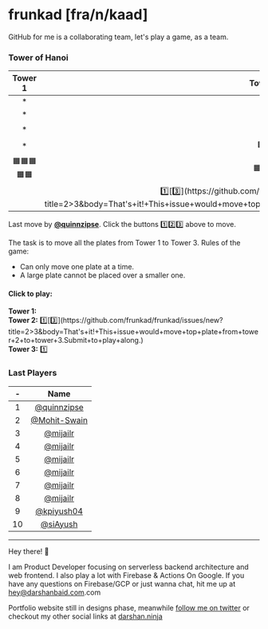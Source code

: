 # frunkad [fra/n/kaad] 
GitHub for me is a collaborating team, let's play a game, as a team.
### Tower of Hanoi
| Tower 1️ | Tower 2️ | Tower 3️ |  
| :-: | :-: | :-: |
|*|*|*|
|*|*|*|
|*|🟧|*|
|*|🟧🟧|*|
|🟧🟧🟧🟧🟧|🟧🟧🟧|🟧🟧🟧🟧|
||[1️⃣](https://github.com/frunkad/frunkad/issues/new?title=2>1&body=That's+it!+This+issue+would+move+top+plate+from+tower+2+to+tower+1.Submit+to+play+along.)[3️⃣](https://github.com/frunkad/frunkad/issues/new?title=2>3&body=That's+it!+This+issue+would+move+top+plate+from+tower+2+to+tower+3.Submit+to+play+along.)|[1️⃣](https://github.com/frunkad/frunkad/issues/new?title=3>1&body=That's+it!+This+issue+would+move+top+plate+from+tower+3+to+tower+1.Submit+to+play+along.)|


Last move by **[@quinnzipse](https://github.com/quinnzipse)**. Click the buttons 1️⃣2️⃣3️⃣ above to move.

 The task is to move all the plates from Tower 1 to Tower 3. Rules of the game:

- Can only move one plate at a time.  
- A large plate cannot be placed over a smaller one.  



#### Click to play:  

**Tower 1:**   
**Tower 2:** [1️⃣](https://github.com/frunkad/frunkad/issues/new?title=2>1&body=That's+it!+This+issue+would+move+top+plate+from+tower+2+to+tower+1.Submit+to+play+along.)[3️⃣](https://github.com/frunkad/frunkad/issues/new?title=2>3&body=That's+it!+This+issue+would+move+top+plate+from+tower+2+to+tower+3.Submit+to+play+along.)  
**Tower 3:** [1️⃣](https://github.com/frunkad/frunkad/issues/new?title=3>1&body=That's+it!+This+issue+would+move+top+plate+from+tower+3+to+tower+1.Submit+to+play+along.)  

### Last Players

|-|Name|
|:-:|:-:|
|1|[@quinnzipse](https://github.com/quinnzipse)|
|2|[@Mohit-Swain](https://github.com/Mohit-Swain)|
|3|[@mijailr](https://github.com/mijailr)|
|4|[@mijailr](https://github.com/mijailr)|
|5|[@mijailr](https://github.com/mijailr)|
|6|[@mijailr](https://github.com/mijailr)|
|7|[@mijailr](https://github.com/mijailr)|
|8|[@mijailr](https://github.com/mijailr)|
|9|[@kpiyush04](https://github.com/kpiyush04)|
|10|[@siAyush](https://github.com/siAyush)|


***

Hey there! :wave:

I am Product Developer focusing on serverless backend architecture and web frontend. I also play a lot with Firebase & Actions On Google. 
If you have any questions on Firebase/GCP or just wanna chat, hit me up at [hey@darshanbaid.com](mailto:hey@darshanbaid.com).com

Portfolio website still in designs phase, meanwhile [follow me on twitter](https://twitter.com/frunkad) or checkout my other social links at [darshan.ninja](https://darshan.ninja)

